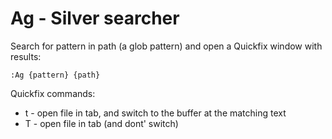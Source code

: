 # Ag - Silver searcher

Search for pattern in path (a glob pattern) and open a Quickfix window with results:
```
:Ag {pattern} {path}
```

Quickfix commands:
* t - open file in tab, and switch to the buffer at the matching text
* T - open file in tab (and dont' switch)

